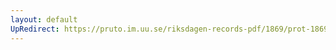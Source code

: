 ```yaml
---
layout: default
UpRedirect: https://pruto.im.uu.se/riksdagen-records-pdf/1869/prot-1869--fk--306/prot-1869--fk--306_030.pdf
---
```

